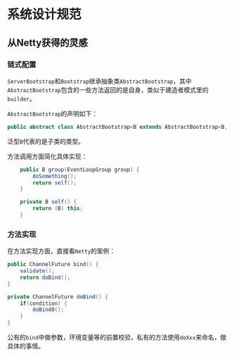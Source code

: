 # 系统设计规范

## 从Netty获得的灵感

### 链式配置

`ServerBootstrap`和`Bootstrap`继承抽象类`AbstractBootstrap`，其中`AbstractBootstrap`包含的一些方法返回的是自身，类似于建造者模式里的`builder`。

`AbstractBootstrap`的声明如下：

```java
public abstract class AbstractBootstrap<B extends AbstractBootstrap<B, C>, C extends Channel> implements Cloneable 
```

泛型`B`代表的是子类的类型。

方法调用方面简化具体实现：

```java
    public B group(EventLoopGroup group) {
		doSomething();
        return self();
    }

    private B self() {
        return (B) this;
    }
```



### 方法实现

在方法实现方面，直接看`Netty`的案例：

```java
public ChannelFuture bind() {
    validate();
    return doBind();
}

private ChannelFuture doBind() {
    if(condition) {
        doBind0();
    }
}
```

公有的`bind`中做参数，环境变量等的前置校验，私有的方法使用`doXxx`来命名，做具体的事情。

